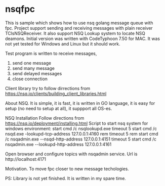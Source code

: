 # nsqfpc

This is sample which shows how to use nsq golang message queue with fpc.
Project support sending and receiving messages with plain receiver TClsNSQReceiver.
It also support NSQ Lookup system to locate NSQ deamons.
Initial version was written with CodeTyphoon 7.50 for MAC.
It was not yet tested for Windows and Linux but it should work.

Test program is written to receive messages, 
1. send one message
2. send many message
3. send delayed messages
4. close connection

Client library try to follow dirrections from https://nsq.io/clients/building_client_libraries.html

About NSQ. 
It is simple, it is fast, it is written in GO language, it is easy for setup (no need to setup at all), it suppport all OS-es.

NSQ Installation
Follow directions from https://nsq.io/deployment/installing.html
Script to start nsq system for windows environment:
start cmd /c nsqlookupd.exe
timeout 5
start cmd /c nsqd.exe -lookupd-tcp-address 127.0.0.1:4160
rem timeout 5
rem start cmd /c nsqadmin.exe --nsqd-http-address 127.0.0.1:4151
timeout 5
start cmd /c nsqadmin.exe --lookupd-http-address 127.0.0.1:4161

Open browser and configure topics with nsqadmin service. Url is http://localhost:4171

Motivation.
To move fpc closer to new message techologies.

PS: Library is not yet finished. It is written in my spare time.
